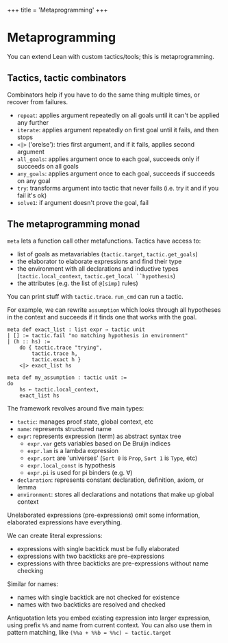 +++
title = 'Metaprogramming'
+++
# Metaprogramming
You can extend Lean with custom tactics/tools; this is metaprogramming.

## Tactics, tactic combinators
Combinators help if you have to do the same thing multiple times, or recover from failures.

- `repeat`: applies argument repeatedly on all goals until it can't be applied any further
- `iterate`: applies argument repeatedly on first goal until it fails, and then stops
- `<|>` ('orelse'): tries first argument, and if it fails, applies second argument
- `all_goals`: applies argument once to each goal, succeeds only if succeeds on all goals
- `any_goals`: applies argument once to each goal, succeeds if succeeds on any goal
- `try`: transforms argument into tactic that never fails (i.e. try it and if you fail it's ok)
- `solve1`: if argument doesn't prove the goal, fail

## The metaprogramming monad
`meta` lets a function call other metafunctions.
Tactics have access to:
- list of goals as metavariables (`tactic.target`, `tactic.get_goals`)
- the elaborator to elaborate expressions and find their type
- the environment with all declarations and inductive types (`tactic.local_context`, `tactic.get_local ``hypothesis`)
- the attributes (e.g. the list of `@[simp]` rules)

You can print stuff with `tactic.trace`.
`run_cmd` can run a tactic.

For example, we can rewrite `assumption` which looks through all hypotheses in the context and succeeds if it finds one that works with the goal.

```lean
meta def exact_list : list expr → tactic unit
| [] := tactic.fail "no matching hypothesis in environment"
| (h :: hs) :=
    do { tactic.trace "trying",
        tactic.trace h,
        tactic.exact h }
    <|> exact_list hs

meta def my_assumption : tactic unit :=
do
    hs ← tactic.local_context,
    exact_list hs
```

The framework revolves around five main types:
- `tactic`: manages proof state, global context, etc
- `name`: represents structured name
- `expr`: represents expression (term) as abstract syntax tree
    - `expr.var` gets variables based on De Bruijn indices
    - `expr.lam` is a lambda expression
    - `expr.sort` are 'universes' (`Sort 0` is `Prop`, `Sort 1` is `Type`, etc)
    - `expr.local_const` is hypothesis
    - `expr.pi` is used for pi binders (e.g. ∀)
- `declaration`: represents constant declaration, definition, axiom, or lemma
- `environment`: stores all declarations and notations that make up global context

Unelaborated expressions (pre-expressions) omit some information, elaborated expressions have everything.

We can create literal expressions:
- expressions with single backtick must be fully elaborated
- expressions with two backticks are pre-expressions
- expressions with three backticks are pre-expressions without name checking

Similar for names:
- names with single backtick are not checked for existence
- names with two backticks are resolved and checked

Antiquotation lets you embed existing expression into larger expression, using prefix `%%` and name from current context.
You can also use them in pattern matching, like `(%%a + %%b = %%c) ← tactic.target`
